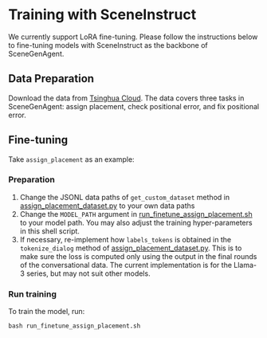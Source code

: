 # Training with SceneInstruct

We currently support LoRA fine-tuning. Please follow the instructions below to fine-tuning models with SceneInstruct as the backbone of SceneGenAgent.

## Data Preparation
Download the data from [Tsinghua Cloud](https://cloud.tsinghua.edu.cn/d/19c1e04370174f95bf08/). The data covers three tasks in SceneGenAgent: assign placement, check positional error, and fix positional error.

## Fine-tuning
Take `assign_placement` as an example:

### Preparation

1. Change the JSONL data paths of `get_custom_dataset` method in [assign_placement_dataset.py](data/assign_placement/assign_placement_dataset.py#L35) to your own data paths
2. Change the `MODEL_PATH` argument in [run_finetune_assign_placement.sh](run_finetune_assign_placement.sh#L11) to your model path. You may also adjust the training hyper-parameters in this shell script.
3. If necessary, re-implement how `labels_tokens` is obtained in the `tokenize_dialog` method of [assign_placement_dataset.py](data/assign_placement/assign_placement_dataset.py#L24). This is to make sure the loss is computed only using the output in the final rounds of the conversational data. The current implementation is for the Llama-3 series, but may not suit other models.

### Run training
To train the model, run:
```shell
bash run_finetune_assign_placement.sh
```
